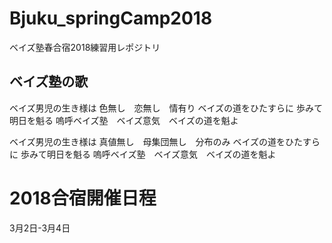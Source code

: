# Bjuku_springCamp2018
ベイズ塾春合宿2018練習用レポジトリ


## ベイズ塾の歌

ベイズ男児の生き様は
色無し　恋無し　情有り
ベイズの道をひたすらに
歩みて明日を魁る
嗚呼ベイズ塾　ベイズ意気　ベイズの道を魁よ


ベイズ男児の生き様は 
真値無し　母集団無し　分布のみ 
ベイズの道をひたすらに 
歩みて明日を魁る 
嗚呼ベイズ塾　ベイズ意気　ベイズの道を魁よ


2018合宿開催日程
=======
3月2日-3月4日


